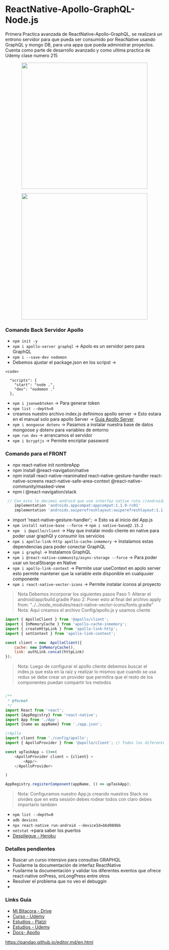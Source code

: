 # ReactNative-Apollo-GraphQL-Node.js
Primera Practica avanzada de ReactNative-Apollo-GraphQL, se realizará un entrono servidor para que pueda ser consumido por ReacNative usando GraphQL y mongo DB, para una appa que pueda administrar proyectos. Cuenta como parte de desarrollo avanzado y como ultima practica de Udemy clase numero 215


<p align="center"><a href="https://github.com/LeoSan/ReactNative-Apollo-GraphQ" target="_blank"><img src="https://www.welcomedeveloper.com/static/d5efdb761342818d396d9bc3f5dd407e/7842b/nodejs-apollo-graphql-welcomedeveloper.png" width="400"></a></p>
<p align="center"><a href="https://github.com/LeoSan/ReactNative-Apollo-GraphQ" target="_blank"><img src="https://cink.es/blog/wp-content/uploads/2021/01/react-native-apps.jpg" width="400"></a></p>


### Comando Back Servidor Apollo 
- `npm init -y`
- `npm i apollo-server graphql` -> Apolo  es un servidor pero para  GraphQL 
- `npm i --save-dev nodemon`
- Debemos ajustar el package.json en los scripst -> 
```
<code>

  "scripts": {
    "start": "node .",
    "dev": "nodemon ."
  },
```  
- `npm i jsonwebtoken` -> Para generar token
- `npm list --depth=0`
- creamos nuestro archivo index.js definimos apollo server -> Esto estara en el manual solo para apollo Server -> [Guia Apollo Server]()
- `npm i mongoose dotenv` -> Pasamos a instalar nuestra base de datos mongoose y dotenv para variables de entorno
- `npm run dev` -> arrancamos el servidor 
- `npm i bcryptjs` -> Permite encriptar password 

### Comando para el FRONT 
- npx react-native init nombreApp
- npm install @react-navigation/native
- npm install react-native-reanimated react-native-gesture-handler react-native-screens react-native-safe-area-context @react-native-community/masked-view
- npm i @react-navigation/stack
```javascript 
 // Con esto le decimos android que use interfaz native ruta //android/app/build.gradle
    implementation 'androidx.appcompat:appcompat:1.1.0-rc01'
    implementation 'androidx.swiperefreshlayout:swiperefreshlayout:1.1.0-alpha02'
```
- import 'react-native-gesture-handler'; -> Esto va al inicio del App.js
- `npm install native-base --force` -> `npm i native-base@2.15.2`
- `npm  i @apollo/client` -> Hay que instalar modo cliente en native para poder usar graphQl y consumir los servicios 
- `npm i apollo-link-http apollo-cache-inmemory` -> Instalamos estas dependencias para poder conectar GraphQL
- `npm i graphql` -> Instalamos GraphQL
- `npm i @react-native-community/async-storage --force` -> Para poder usar un localStoarge en Native
- `npm i apollo-link-context` -> Permite usar useContext en apolo server esto permite mantener que la variable este disponible en cualquuier componente 
- `npm i react-native-vector-icons` -> Permite instalar iconos al proyecto  
>Nota Debemos incorporar los siguientes pasos 
Paso 1: Alterar el android/app/build.gradle 
Paso 2: Poner esto al final del archivo apply from: "../../node_modules/react-native-vector-icons/fonts.gradle" 
> Nota: Aqui creamos el archivo Config/apollo.js y usamos cliente 
```javascript
import { ApolloClient } from '@apollo/client';
import { InMemoryCache } from 'apollo-cache-inmemory';
import { createHttpLink } from 'apollo-link-http';
import { setContext } from 'apollo-link-context';

const client = new  ApolloClient({
    cache: new InMemoryCache(),
    link: authLink.concat(httpLink)
});

```
>Nota: Luego de configurar el apollo cliente debemos buscar el index.js que esta en la raiz y realizar lo mismos que cuando se usa redux se debe crear un provider que permitira que el resto de los componentes puedan compartir los metodos 

```javascript

/**
 * @format
 */
import React from 'react';
import {AppRegistry} from 'react-native';
import App from './App';
import {name as appName} from './app.json';

//Apllo 
import client from './config/apollo'; 
import { ApolloProvider } from '@apollo/client'; // Todos los diferentes metodos que hay en apollo estara disponibles en los otros componentes 

const upTaskApp = ()=>(
    <ApolloProvider client = {client} >
        <App/>
    </ApolloProvider>

)

AppRegistry.registerComponent(appName, () => upTaskApp);


```
>Nota: Configuramos nuestro App.js creando nuestros Stack no olvides que en esta sessión debes rodear todos con <Root> </Root> claro debes importarlo tambien  

- `npm list --depth=0`
- `adb devices`
- `npx react-native run-android --deviceId=bbd989bb` 
- `netstat` ->para saber los puertos 
- [Despliegue - Heroku ](https://github.com/LeoSan/HerokuAppTarea) 

### Detalles pendientes 
- Buscar un curso intensivo para consultas GRAPHQL 
- Fusilarme la documentación de interfaz ReactNative
- Fusilarme la documentación y validar los diferentes eventos que ofrece react-native onPress, onLongPress entre otros 
- Resolver el problema que no veo el debuggin 
- 

### Links Guia 

- [Mi Bitacora - Drive ](https://docs.google.com/document/d/1qzUXm0nHzAiLXFKRf7FKg1RRHqG7ZoVzbPqw6jRispg)
- [Curso - Udemy ](https://www.udemy.com/course/react-native-crea-aplicaciones-para-android-y-ios-con-react/learn/lecture/19193254#overview)
- [Estudios - Platzi](https://platzi.com/p/LEONARDCUENCA/)
- [Estudios - Udemy](https://www.udemy.com/user/leonard-cuenca-roa/)
- [Docs- Apollo](https://www.apollographql.com/docs/react/)



https://pandao.github.io/editor.md/en.html


